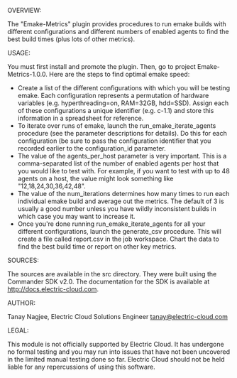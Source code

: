OVERVIEW:

The "Emake-Metrics" plugin provides procedures to run emake builds with different configurations and different numbers of enabled agents to find the best build times (plus lots of other metrics).

USAGE:

You must first install and promote the plugin. Then, go to project Emake-Metrics-1.0.0. Here are the steps to find optimal emake speed:

* Create a list of the different configurations with which you will be testing emake. Each configuration represents a permutation of hardware variables (e.g. hyperthreading=on, RAM=32GB, hdd=SSD). Assign each of these configurations a unique identifier (e.g. c-1.1) and store this information in a spreadsheet for reference.
* To iterate over runs of emake, launch the run_emake_iterate_agents procedure (see the parameter descriptions for details). Do this for each configuration (be sure to pass the configuration identifier that you recorded earlier to the configuration_id parameter.
* The value of the agents_per_host parameter is very important. This is a comma-separated list of the number of enabled agents per host that you would like to test with. For example, if you want to test with up to 48 agents on a host, the value might look something like "12,18,24,30,36,42,48".
* The value of the num_iterations determines how many times to run each individual emake build and average out the metrics. The default of 3 is usually a good number unless you have wildly inconsistent builds in which case you may want to increase it.
* Once you're done running run_emake_iterate_agents for all your different configurations, launch the generate_csv procedure. This will create a file called report.csv in the job workspace. Chart the data to find the best build time or report on other key metrics.

SOURCES:

The sources are available in the src directory. They were built using the Commander SDK v2.0. The documentation for the SDK is available at http://docs.electric-cloud.com.

AUTHOR:

Tanay Nagjee, Electric Cloud Solutions Engineer
tanay@electric-cloud.com

LEGAL:

This module is not officially supported by Electric Cloud. It has undergone no formal testing and you may run into issues that have not been uncovered in the limited manual testing done so far. Electric Cloud should not be held liable for any repercussions of using this software.